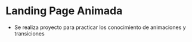 # Landing Page Animada
- Se realiza proyecto para practicar los conocimiento de animaciones y transiciones